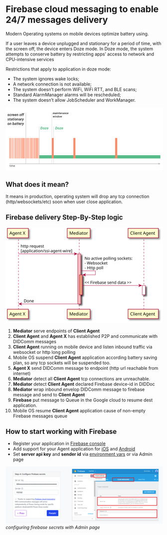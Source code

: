 # Firebase cloud messaging to enable 24/7 messages delivery

Modern Operating systems on mobile devices optimize battery using.

If a user leaves a device unplugged and stationary for a period of time, 
with the screen off, the device enters Doze mode. In Doze mode, 
the system attempts to conserve battery by restricting apps’ access to network and CPU-intensive services

Restrictions that apply to application in doze mode:

- The system ignores wake locks;
- A network connection is not available;
- The system doesn’t perform WiFi, WiFi RTT, and BLE scans;
- Standard AlarmManager alarms will be rescheduled;
- The system doesn’t allow JobScheduler and WorkManager.

![Doze mode](_static/doze.png?raw=true)

## What does it mean? 
It means in production, operating system will drop any tcp connection 
(http/websockets/etc) soon when user close application.

## Firebase delivery Step-By-Step logic

![Doze mode](_static/firebase.svg?raw=true)

1. **Mediator** serve endpoints of **Client Agent**
2. **Client Agent** and **Agent X** has established P2P and communicate with DIDComm messages
3. **Client Agent** running on mobile device and listen inbound traffic via websocket 
   or http long polling
4. Mobile OS suspend **Client Agent** application according battery saving plan, 
  so any tcp sockets will be suspended too.
5. **Agent X** send DIDComm message to endpoint (http url reachable from internet)
6. **Mediator** detect all **Client Agent** tcp connections are unreachable.
7. **Mediator** detect **Client Agent** declared Firebase device-id in DIDDoc
8. **Mediator** wrap inbound envelop DIDComm message to firebase message and send to **Client Agent**
9. **Firebase** put message to Queue in the Google cloud to resume dest application.
10. Mobile OS resume **Client Agent** application cause of non-empty Firebase messages queue

## How to start working with Firebase
- Register your application in [Firebase console](https://cloud.google.com/firestore/docs/client/get-firebase)
- Add support for your Agent application for [iOS](https://firebase.google.com/docs/ios/setup) 
  and [Android](https://firebase.google.com/docs/android/setup)
- Set **server api key** and **sender id** via [environment vars](./AdminGuide.md#environment-variables)
  or via Admin page  

![Configure Firebase with Admin](_static/fcm_admin.png?raw=true)
*configuring firebase secrets with Admin page*